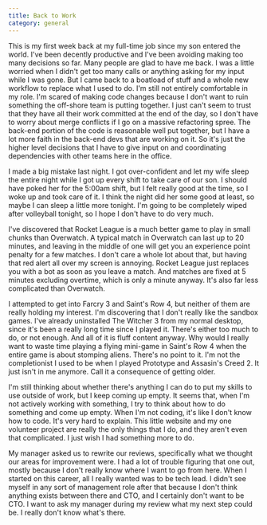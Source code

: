 ```yaml
---
title: Back to Work
category: general
---
```

This is my first week back at my full-time job since my son entered the world. I've been decently productive and I've been avoiding making too many decisions so far. Many people are glad to have me back. I was a little worried when I didn't get too many calls or anything asking for my input while I was gone. But I came back to a boatload of stuff and a whole new workflow to replace what I used to do. I'm still not entirely comfortable in my role. I'm scared of making code changes because I don't want to ruin something the off-shore team is putting together. I just can't seem to trust that they have all their work committed at the end of the day, so I don't have to worry about merge conflicts if I go on a massive refactoring spree. The back-end portion of the code is reasonable well put together, but I have a lot more faith in the back-end devs that are working on it. So it's just the higher level decisions that I have to give input on and coordinating dependencies with other teams here in the office.

I made a big mistake last night. I got over-confident and let my wife sleep the entire night while I got up every shift to take care of our son. I should have poked her for the 5:00am shift, but I felt really good at the time, so I woke up and took care of it. I think the night did her some good at least, so maybe I can sleep a little more tonight. I'm going to be completely wiped after volleyball tonight, so I hope I don't have to do very much.

I've discovered that Rocket League is a much better game to play in small chunks than Overwatch. A typical match in Overwatch can last up to 20 minutes, and leaving in the middle of one will get you an experience point penalty for a few matches. I don't care a whole lot about that, but having that red alert all over my screen is annoying. Rocket League just replaces you with a bot as soon as you leave a match. And matches are fixed at 5 minutes excluding overtime, which is only a minute anyway. It's also far less complicated than Overwatch.

I attempted to get into Farcry 3 and Saint's Row 4, but neither of them are really holding my interest. I'm discovering that I don't really like the sandbox games. I've already uninstalled The Witcher 3 from my normal desktop, since it's been a really long time since I played it. There's either too much to do, or not enough. And all of it is fluff content anyway. Why would I really want to waste time playing a flying mini-game in Saint's Row 4 when the entire game is about stomping aliens. There's no point to it. I'm not the completionist I used to be when I played Prototype and Assasin's Creed 2. It just isn't in me anymore. Call it a consequence of getting older.

I'm still thinking about whether there's anything I can do to put my skills to use outside of work, but I keep coming up empty. It seems that, when I'm not actively working with something, I try to think about how to do something and come up empty. When I'm not coding, it's like I don't know how to code. It's very hard to explain. This little website and my one volunteer project are really the only things that I do, and they aren't even that complicated. I just wish I had something more to do.

My manager asked us to rewrite our reviews, specifically what we thought our areas for improvement were. I had a lot of trouble figuring that one out, mostly because I don't really know where I want to go from here. When I started on this career, all I really wanted was to be tech lead. I didn't see myself in any sort of management role after that because I don't think anything exists between there and CTO, and I certainly don't want to be CTO. I want to ask my manager during my review what my next step could be. I really don't know what's there.